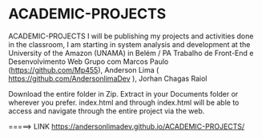 # ACADEMIC-PROJECTS
ACADEMIC-PROJECTS I will be publishing my projects and activities done in the classroom, I am starting in system analysis and development at the University of the Amazon (UNAMA) in Belém / PA  Trabalho de Front-End e Desenvolvimento Web Grupo com Marcos Paulo (https://github.com/Mp455), Anderson Lima ( https://github.com/AndersonlimaDev ), Jorhan Chagas Raiol 

Download the entire folder in Zip. Extract in your Documents folder or wherever you prefer. index.html and through index.html will be able to access and navigate through the entire project via the web.


=====> LINK  https://andersonlimadev.github.io/ACADEMIC-PROJECTS/
